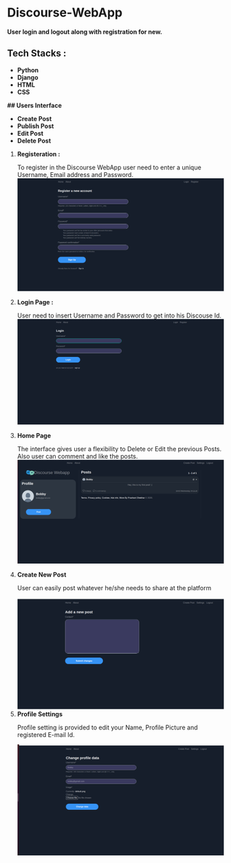# Discourse-WebApp
<strong>User login and logout along with registration for new. <br/>
 ## Tech Stacks : 
 <ul>
  <li>Python</li>
  <li>Django</li>
  <li>HTML</li>
  <li> CSS </li>
 </ul>
 ## Users Interface
  <ul>
  <li>Create Post</li>
  <li>Publish Post</li>
  <li>Edit Post</li>
  <li>Delete Post</li>
</ul></strong>

<ol>
 <li><b>Registeration :</b></li>
 <p> To register in the Discourse WebApp user need to enter a unique Username, Email address and Password.
  <img src="/media/d.png" alt="Registration Page">
 <li><b>Login Page :</b></li>
  <p> User need to insert Username and Password to get into his Discouse Id.
   <img src="/media/e.png" alt="Login Page">
 <li><b>Home Page</b> </li>
 <p> The interface gives user a flexibility to Delete or Edit the previous Posts.</br> Also user can comment and like the posts.
 <img src="/media/a.png" alt="Home Page">
 </br>
 <li><b>Create New Post</b></li>
 <p> User can easily post whatever he/she needs to share at the platform </p>
 <img src="/media/b.png" alt="Post Section">
 </br>
 <li><b>Profile Settings</b></li>
 <p> Profile setting is provided to edit your Name, Profile Picture and registered E-mail Id. </p> 
 <img src="/media/c.png" alt="Edit Profile">
 
 </ol>
